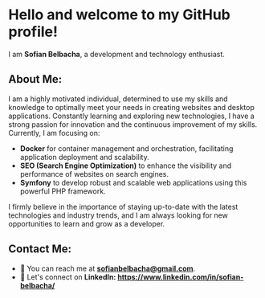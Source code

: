 # Hello and welcome to my GitHub profile!

I am **Sofian Belbacha**, a development and technology enthusiast.

## About Me:

I am a highly motivated individual, determined to use my skills and knowledge to optimally meet your needs in creating websites and desktop applications. Constantly learning and exploring new technologies, I have a strong passion for innovation and the continuous improvement of my skills. Currently, I am focusing on:
- **Docker** for container management and orchestration, facilitating application deployment and scalability.
- **SEO (Search Engine Optimization)** to enhance the visibility and performance of websites on search engines.
- **Symfony** to develop robust and scalable web applications using this powerful PHP framework.

I firmly believe in the importance of staying up-to-date with the latest technologies and industry trends, and I am always looking for new opportunities to learn and grow as a developer.

## Contact Me:
- 📧 You can reach me at **sofianbelbacha@gmail.com**.
- 💼 Let's connect on **LinkedIn: https://www.linkedin.com/in/sofian-belbacha/**
